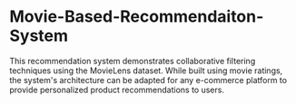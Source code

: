 # Movie-Based-Recommendaiton-System
This recommendation system demonstrates collaborative filtering techniques using the MovieLens dataset. While built using movie ratings, the system's architecture can be adapted for any e-commerce platform to provide personalized product recommendations to users.
